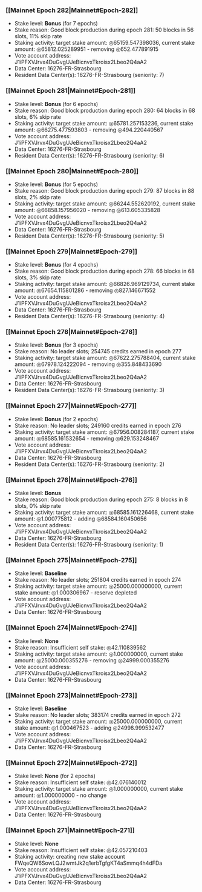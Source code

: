 ### [[Mainnet Epoch 282|Mainnet#Epoch-282]]
* Stake level: **Bonus** (for 7 epochs)
* Stake reason: Good block production during epoch 281: 50 blocks in 56 slots, 11% skip rate
* Staking activity: target stake amount: ◎65159.547398036, current stake amount: ◎65812.025289951 - removing ◎652.477891915
* Vote account address: J1iPFXVJrvx4DuGvgUJeBicnvxTkroisx2Lbeo2Q4aA2
* Data Center: 16276-FR-Strasbourg
* Resident Data Center(s): 16276-FR-Strasbourg (seniority: 7)
### [[Mainnet Epoch 281|Mainnet#Epoch-281]]
* Stake level: **Bonus** (for 6 epochs)
* Stake reason: Good block production during epoch 280: 64 blocks in 68 slots, 6% skip rate
* Staking activity: target stake amount: ◎65781.257153236, current stake amount: ◎66275.477593803 - removing ◎494.220440567
* Vote account address: J1iPFXVJrvx4DuGvgUJeBicnvxTkroisx2Lbeo2Q4aA2
* Data Center: 16276-FR-Strasbourg
* Resident Data Center(s): 16276-FR-Strasbourg (seniority: 6)
### [[Mainnet Epoch 280|Mainnet#Epoch-280]]
* Stake level: **Bonus** (for 5 epochs)
* Stake reason: Good block production during epoch 279: 87 blocks in 88 slots, 2% skip rate
* Staking activity: target stake amount: ◎66244.552620192, current stake amount: ◎66858.157956020 - removing ◎613.605335828
* Vote account address: J1iPFXVJrvx4DuGvgUJeBicnvxTkroisx2Lbeo2Q4aA2
* Data Center: 16276-FR-Strasbourg
* Resident Data Center(s): 16276-FR-Strasbourg (seniority: 5)
### [[Mainnet Epoch 279|Mainnet#Epoch-279]]
* Stake level: **Bonus** (for 4 epochs)
* Stake reason: Good block production during epoch 278: 66 blocks in 68 slots, 3% skip rate
* Staking activity: target stake amount: ◎66826.969129734, current stake amount: ◎67654.115801286 - removing ◎827.146671552
* Vote account address: J1iPFXVJrvx4DuGvgUJeBicnvxTkroisx2Lbeo2Q4aA2
* Data Center: 16276-FR-Strasbourg
* Resident Data Center(s): 16276-FR-Strasbourg (seniority: 4)
### [[Mainnet Epoch 278|Mainnet#Epoch-278]]
* Stake level: **Bonus** (for 3 epochs)
* Stake reason: No leader slots; 254745 credits earned in epoch 277
* Staking activity: target stake amount: ◎67622.275788404, current stake amount: ◎67978.124222094 - removing ◎355.848433690
* Vote account address: J1iPFXVJrvx4DuGvgUJeBicnvxTkroisx2Lbeo2Q4aA2
* Data Center: 16276-FR-Strasbourg
* Resident Data Center(s): 16276-FR-Strasbourg (seniority: 3)
### [[Mainnet Epoch 277|Mainnet#Epoch-277]]
* Stake level: **Bonus** (for 2 epochs)
* Stake reason: No leader slots; 249160 credits earned in epoch 276
* Staking activity: target stake amount: ◎67956.008284187, current stake amount: ◎68585.161532654 - removing ◎629.153248467
* Vote account address: J1iPFXVJrvx4DuGvgUJeBicnvxTkroisx2Lbeo2Q4aA2
* Data Center: 16276-FR-Strasbourg
* Resident Data Center(s): 16276-FR-Strasbourg (seniority: 2)
### [[Mainnet Epoch 276|Mainnet#Epoch-276]]
* Stake level: **Bonus**
* Stake reason: Good block production during epoch 275: 8 blocks in 8 slots, 0% skip rate
* Staking activity: target stake amount: ◎68585.161226468, current stake amount: ◎1.000775812 - adding ◎68584.160450656
* Vote account address: J1iPFXVJrvx4DuGvgUJeBicnvxTkroisx2Lbeo2Q4aA2
* Data Center: 16276-FR-Strasbourg
* Resident Data Center(s): 16276-FR-Strasbourg (seniority: 1)
### [[Mainnet Epoch 275|Mainnet#Epoch-275]]
* Stake level: **Baseline**
* Stake reason: No leader slots; 251804 credits earned in epoch 274
* Staking activity: target stake amount: ◎25000.000000000, current stake amount: ◎1.000306967 - reserve depleted
* Vote account address: J1iPFXVJrvx4DuGvgUJeBicnvxTkroisx2Lbeo2Q4aA2
* Data Center: 16276-FR-Strasbourg
### [[Mainnet Epoch 274|Mainnet#Epoch-274]]
* Stake level: **None**
* Stake reason: Insufficient self stake: ◎42.110839562
* Staking activity: target stake amount: ◎1.000000000, current stake amount: ◎25000.000355276 - removing ◎24999.000355276
* Vote account address: J1iPFXVJrvx4DuGvgUJeBicnvxTkroisx2Lbeo2Q4aA2
* Data Center: 16276-FR-Strasbourg
### [[Mainnet Epoch 273|Mainnet#Epoch-273]]
* Stake level: **Baseline**
* Stake reason: No leader slots; 383174 credits earned in epoch 272
* Staking activity: target stake amount: ◎25000.000000000, current stake amount: ◎1.000467523 - adding ◎24998.999532477
* Vote account address: J1iPFXVJrvx4DuGvgUJeBicnvxTkroisx2Lbeo2Q4aA2
* Data Center: 16276-FR-Strasbourg
### [[Mainnet Epoch 272|Mainnet#Epoch-272]]
* Stake level: **None** (for 2 epochs)
* Stake reason: Insufficient self stake: ◎42.076140012
* Staking activity: target stake amount: ◎1.000000000, current stake amount: ◎1.000000000 - no change
* Vote account address: J1iPFXVJrvx4DuGvgUJeBicnvxTkroisx2Lbeo2Q4aA2
* Data Center: 16276-FR-Strasbourg
### [[Mainnet Epoch 271|Mainnet#Epoch-271]]
* Stake level: **None**
* Stake reason: Insufficient self stake: ◎42.057210403
* Staking activity: creating new stake account FWqeQW6SowLQJ2wmtJk2q1erbTgfgKT4aSmmq4h4dFDa
* Vote account address: J1iPFXVJrvx4DuGvgUJeBicnvxTkroisx2Lbeo2Q4aA2
* Data Center: 16276-FR-Strasbourg